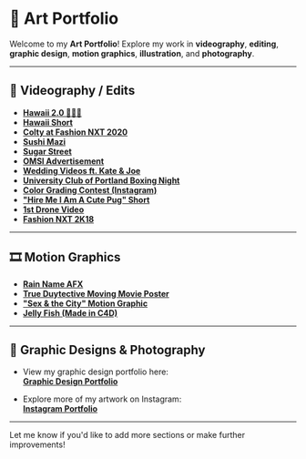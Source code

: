 # 🎨 Art Portfolio

Welcome to my **Art Portfolio**! Explore my work in **videography**, **editing**, **graphic design**, **motion graphics**, **illustration**, and **photography**.

---

## 🎥 Videography / Edits

- [**Hawaii 2.0 🌺🌴🤙**](https://youtu.be/4wq28H_aIQk) 
- [**Hawaii Short**](https://youtube.com/shorts/VUjdDRpFHHs)   
- [**Colty at Fashion NXT 2020**](https://youtu.be/KVc6wtPUZNY)  
- [**Sushi Mazi**](https://youtu.be/K1xFrcRY_Uo)  
- [**Sugar Street**](https://youtu.be/yE9MsuXJkXs)  
- [**OMSI Advertisement**](https://youtu.be/Mm-QtD_Dops)  
- [**Wedding Videos ft. Kate & Joe**](https://youtu.be/exHf-2O2mF4)  
- [**University Club of Portland Boxing Night**](https://youtu.be/ZOfwYqSGlqo)  
- [**Color Grading Contest (Instagram)**](https://youtube.com/shorts/f2jLWXVXay4)  
- [**"Hire Me I Am A Cute Pug" Short**](https://youtu.be/Rah6su9oV90)  
- [**1st Drone Video**](https://youtu.be/YEHEWknutJY)  
- [**Fashion NXT 2K18**](https://youtu.be/w0z0zdHA63E)  

---

## 🎞️ Motion Graphics

- [**Rain Name AFX**](https://youtu.be/iWUoEF_-wY8)  
- [**True Duytective Moving Movie Poster**](https://youtu.be/dVeozG2mz7o)  
- [**"Sex & the City" Motion Graphic**](https://youtu.be/uoOHeW8Jopk)  
- [**Jelly Fish (Made in C4D)**](https://youtu.be/Pf8ofIPpmMw)  

---

## 🎨 Graphic Designs & Photography

- View my graphic design portfolio here:  
  [**Graphic Design Portfolio**](https://drive.google.com/drive/folders/11zS9nrMpsWBGXIpt-Y3CRpHO88ulGCNc?usp=drive_link)  

- Explore more of my artwork on Instagram:  
  [**Instagram Portfolio**](https://www.instagram.com/duyle.eth/)  

---

Let me know if you'd like to add more sections or make further improvements!
